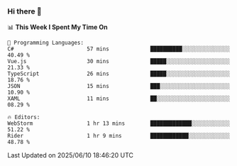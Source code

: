 ### Hi there 👋

<!--
**asdf12303116/asdf12303116** is a ✨ _special_ ✨ repository because its `README.md` (this file) appears on your GitHub profile.

Here are some ideas to get you started:

- 🔭 I’m currently working on ...
- 🌱 I’m currently learning ...
- 👯 I’m looking to collaborate on ...
- 🤔 I’m looking for help with ...
- 💬 Ask me about ...
- 📫 How to reach me: ...
- 😄 Pronouns: ...
- ⚡ Fun fact: ...
-->

<!--START_SECTION:waka-->
📊 **This Week I Spent My Time On** 

```text
💬 Programming Languages: 
C#                       57 mins             ██████████░░░░░░░░░░░░░░░   40.49 % 
Vue.js                   30 mins             █████░░░░░░░░░░░░░░░░░░░░   21.33 % 
TypeScript               26 mins             █████░░░░░░░░░░░░░░░░░░░░   18.76 % 
JSON                     15 mins             ███░░░░░░░░░░░░░░░░░░░░░░   10.90 % 
XAML                     11 mins             ██░░░░░░░░░░░░░░░░░░░░░░░   08.29 % 

🔥 Editors: 
WebStorm                 1 hr 13 mins        █████████████░░░░░░░░░░░░   51.22 % 
Rider                    1 hr 9 mins         ████████████░░░░░░░░░░░░░   48.78 % 
```


 Last Updated on 2025/06/10 18:46:20 UTC
<!--END_SECTION:waka-->
